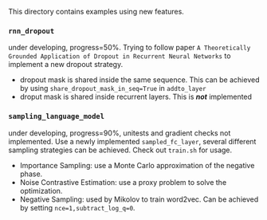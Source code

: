 This directory contains examples using new features.

### `rnn_dropout`
under developing, progress=50%. 
Trying to follow paper `A Theoretically Grounded Application of Dropout in Recurrent Neural Networks` to implement a new dropout strategy.
- dropout mask is shared inside the same sequence. This can be achieved by using `share_dropout_mask_in_seq=True` in `addto_layer`
- droput mask is shared inside recurrent layers. This is ***not*** implemented

### `sampling_language_model`
under developing, progress=90%, unitests and gradient checks not implemented.
Use a newly implemented `sampled_fc_layer`, several different sampling strategies can be achieved. Check out `train.sh` for usage.
- Importance Sampling: use a Monte Carlo approximation of the negative phase. 
- Noise Contrastive Estimation: use a proxy problem to solve the optimization.
- Negative Sampling: used by Mikolov to train word2vec. Can be achieved by setting `nce=1,subtract_log_q=0`.
